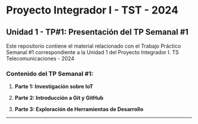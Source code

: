 # Proyecto Integrador I - TST - 2024

## Unidad 1 - TP#1: Presentación del TP Semanal #1

Este repositorio contiene el material relacionado con el Trabajo Práctico Semanal #1 correspondiente a la Unidad 1 del Proyecto Integrador I. TS Telecomunicaciones - 2024

### Contenido del TP Semanal #1:

1. **Parte 1: Investigación sobre IoT**

2. **Parte 2: Introducción a Git y GitHub**

3. **Parte 3: Exploración de Herramientas de Desarrollo**

---
